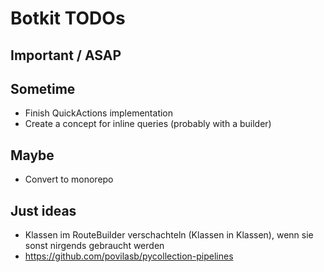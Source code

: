 # Botkit TODOs

## Important / ASAP

## Sometime
- Finish QuickActions implementation
- Create a concept for inline queries (probably with a builder)

## Maybe
- Convert to monorepo

## Just ideas
- Klassen im RouteBuilder verschachteln (Klassen in Klassen), wenn sie sonst nirgends gebraucht werden
- https://github.com/povilasb/pycollection-pipelines
